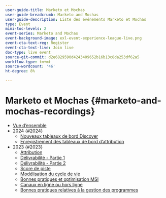 ```yaml
---
user-guide-title: Marketo et Mochas
user-guide-breadcrumb: Marketo and Mochas
user-guide-description: Liste des événements Marketo et Mochas
type: Event
mini-toc-levels: 2
event-series: Marketo and Mochas
event-background-image: exl-event-experience-league-live.png
event-cta-text-reg: Register
event-cta-text-live: Join live
doc-type: live event
source-git-commit: d2e6829590d4243409652b16b13c8da253df62a5
workflow-type: tm+mt
source-wordcount: '46'
ht-degree: 8%

---
```



# Marketo et Mochas {#marketo-and-mochas-recordings}

+ [Vue d’ensemble](overview.md)
+ 2024 {#2024}
   + [Nouveaux tableaux de bord Discover](2024/new-discover-dashboard.md)
   + [Enregistrement des tableaux de bord d’attribution](2024/attribution-dashboard-recording.md)
+ 2023 {#2023}
   + [Attribution](2023/attribution.md)
   + [Délivrabilité - Partie 1](2023/deliverability-part-one.md)
   + [Délivrabilité - Partie 2](2023/deliverability-part-two.md)
   + [Score de piste](2023/lead-scoring.md)
   + [Modélisation du cycle de vie](2023/lifecycle-modeling.md)
   + [Bonnes pratiques et optimisation MSI](2023/msi-best-practices.md)
   + [Canaux en ligne ou hors ligne](2023/online-offline.md)
   + [Bonnes pratiques relatives à la gestion des programmes](2023/program-management.md)